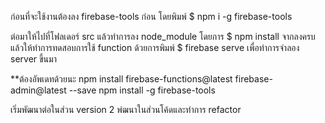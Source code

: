 ก่อนที่จะใช้งานต้องลง firebase-tools ก่อน โดยพิมพ์ $ npm i -g firebase-tools

ต่อมาให้ไปที่โฟลเดอร์ src แล้วทำการลง  node_module โดยการ $ npm install
จากลงครบแล้วให้ทำการทดสอบการใช้ function ด้วยการพิมพ์ $ firebase serve เพื่อทำการจำลอง server ขึ้นมา 

**ต้องอัพเดทด้วยนะ 
npm install firebase-functions@latest firebase-admin@latest --save
npm install -g firebase-tools

เริ่มพัฒนาต่อในส่วน version 2 พํฒนาในส่วนโค้ดและทำการ refactor